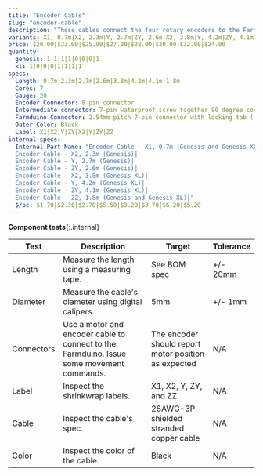 ```yaml
---
title: "Encoder Cable"
slug: "encoder-cable"
description: "These cables connect the four rotary encoders to the Farmduino. They are labelled on the Farmduino end X1, X2, Y, and ZY. The Z-axis cable is split into a Y-axis section labelled ZY and a Z-axis section labelled ZZ that connect with a 90-degree screw-together waterproof connection at the cross-slide."
variants: X1, 0.7m|X2, 2.3m|Y, 2.7m|ZY, 2.6m|X2, 3.8m|Y, 4.2m|ZY, 4.1m|ZZ, 1.8m
price: $20.00|$23.00|$25.00|$27.00|$28.00|$30.00|$32.00|$24.00
quantity:
  genesis: 1|1|1|1|0|0|0|1
  xl: 1|0|0|0|1|1|1|1
specs:
  Length: 0.7m|2.3m|2.7m|2.6m|3.8m|4.2m|4.1m|1.8m
  Cores: 7
  Gauge: 20
  Encoder Connector: 8 pin connector
  Intermediate connector: 7-pin waterproof screw together 90 degree connectors. (female connector on the Y-Axis sections, male connector on the Z-Axis section)
  Farmduino Connector: 2.54mm pitch 7-pin connector with locking tab ([Molex Part 50579407](https://www.molex.com/molex/products/part-detail/crimp_housings/0050579407))
  Outer Color: Black
  Label: X1|X2|Y|ZY|X2|Y|ZY|ZZ
internal-specs:
  Internal Part Name: "Encoder Cable - X1, 0.7m (Genesis and Genesis XL)|
  Encoder Cable - X2, 2.3m (Genesis)|
  Encoder Cable - Y, 2.7m (Genesis)|
  Encoder Cable - ZY, 2.6m (Genesis)|
  Encoder Cable - X2, 3.8m (Genesis XL)|
  Encoder Cable - Y, 4.2m (Genesis XL)|
  Encoder Cable - ZY, 4.1m (Genesis XL)|
  Encoder Cable - ZZ, 1.8m (Genesis and Genesis XL)|"
  $/pc: $1.70|$2.30|$2.70|$5.50|$3.20|$3.70|$6.20|$5.20
---
```


**Component tests**{:.internal}

|Test         |Description  |Target       |Tolerance    |
|-------------|-------------|-------------|-------------|
|Length       |Measure the length using a measuring tape.|See BOM spec|+/- 20mm
|Diameter     |Measure the cable's diameter using digital calipers.|5mm|+/- 1mm
|Connectors   |Use a motor and encoder cable to connect to the Farmduino. Issue some movement commands.|The encoder should report motor position as expected|N/A
|Label        |Inspect the shrinkwrap labels.|X1, X2, Y, ZY, and ZZ|N/A
|Cable        |Inspect the cable's spec.|28AWG-3P shielded stranded copper cable|N/A
|Color        |Inspect the color of the cable.|Black|N/A
